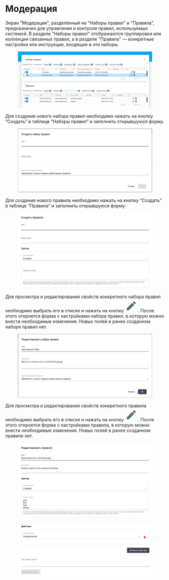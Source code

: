 # Модерация

Экран "Модерация", разделённый на "Наборы правил" и "Правила", предназначен для управления и контроля правил, используемых системой. В разделе "Наборы правил" отображаются группировки или коллекции связанных правил, а в разделе "Правила" — конкретные настройки или инструкции, входящие в эти наборы.

<figure><img src="../../.gitbook/assets/изображение (6).png" alt=""><figcaption></figcaption></figure>

Для создания нового набора правил необходимо нажать на кнопку “Создать” в таблице “Наборы правил” и заполнить открывшуюся форму.&#x20;

<figure><img src="../../.gitbook/assets/изображение (3).png" alt=""><figcaption></figcaption></figure>

Для создания нового правила необходимо нажать на кнопку “Создать” в таблице “Правила” и заполнить открывшуюся форму.&#x20;

<figure><img src="../../.gitbook/assets/изображение (4).png" alt=""><figcaption></figcaption></figure>

Для просмотра и редактирования свойств конкретного набора правил необходимо выбрать его в списке и нажать на кнопку ![](<../../.gitbook/assets/изображение (303).png>). После этого откроется форма с настройками набора правил, в которую можно внести необходимые изменения. Новых полей в ранее созданном наборе правил нет.

<figure><img src="../../.gitbook/assets/изображение (5).png" alt=""><figcaption></figcaption></figure>

Для просмотра и редактирования свойств конкретного правила необходимо выбрать его в списке и нажать на кнопку ![](<../../.gitbook/assets/изображение (303).png>). После этого откроется форма с настройками правила, в которую можно внести необходимые изменения. Новых полей в ранее созданном правиле нет.

<figure><img src="../../.gitbook/assets/2025-08-06_22-55-48.png" alt=""><figcaption></figcaption></figure>

<figure><img src="../../.gitbook/assets/изображение (8).png" alt=""><figcaption></figcaption></figure>
